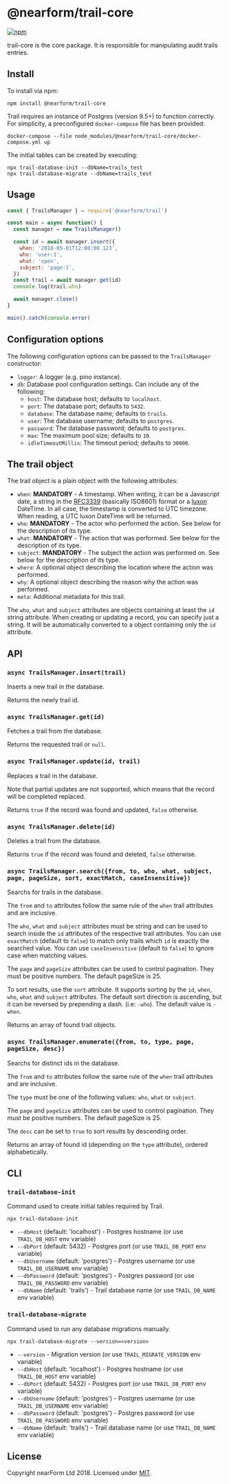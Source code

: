 # @nearform/trail-core

[![npm][npm-badge]][npm-url]

trail-core is the core package. It is responsible for manipulating audit trails entries.

## Install

To install via npm:

    npm install @nearform/trail-core

Trail requires an instance of Postgres (version 9.5+) to function correctly. For simplicity, a preconfigured `docker-compose` file has been provided:

    docker-compose --file node_modules/@nearform/trail-core/docker-compose.yml up

The initial tables can be created by executing:

    npx trail-database-init --dbName=trails_test
    npx trail-database-migrate --dbName=trails_test

## Usage

```javascript
const { TrailsManager } = require('@nearform/trail')

const main = async function() {
  const manager = new TrailsManager()

  const id = await manager.insert({
    when: '2018-05-01T12:00:00.123',
    who: 'user:1',
    what: 'open',
    subject: 'page:1',
  })
  const trail = await manager.get(id)
  console.log(trail.who)

  await manager.close()
}

main().catch(console.error)
```

## Configuration options

The following configuration options can be passed to the `TrailsManager` constructor:

-   `logger`: A logger (e.g. pino instance).
-   `db`: Database pool configuration settings. Can include any of the following:
    -   `host`: The database host; defaults to `localhost`.
    -   `port`: The database port; defaults to `5432`.
    -   `database`: The database name; defaults to `trails`.
    -   `user`: The database username; defaults to `postgres`.
    -   `password`: The database password; defaults to `postgres`.
    -   `max`: The maximum pool size; defaults to `10`.
    -   `idleTimeoutMillis`: The timeout period; defaults to `30000`.

## The trail object

The trail object is a plain object with the following attributes:

-   `when`: **MANDATORY** - A timestamp. When writing, it can be a Javascript date, a string in the [RFC3339][rfc3339] (basically ISO8601) format or a [luxon][luxon] DateTime. In all case, the timestamp is converted to UTC timezone. When reading, a UTC luxon DateTime will be returned.
-   `who`: **MANDATORY** - The actor who performed the action. See below for the description of its type.
-   `what`: **MANDATORY** - The action that was performed. See below for the description of its type.
-   `subject`: **MANDATORY** - The subject the action was performed on. See below for the description of its type.
-   `where`: A optional object describing the location where the action was performed.
-   `why`: A optional object describing the reason why the action was performed.
-   `meta`: Additional metadata for this trail.

The `who`, `what` and `subject` attributes are objects containing at least the `id` string attribute. When creating or updating a record, you can specify just a string.
It will be automatically converted to a object containing only the `id` attribute.

## API

### `async TrailsManager.insert(trail)`

Inserts a new trail in the database.

Returns the newly trail id.

### `async TrailsManager.get(id)`

Fetches a trail from the database.

Returns the requested trail or `null`.

### `async TrailsManager.update(id, trail)`

Replaces a trail in the database.

Note that partial updates are not supported, which means that the record will be completed replaced.

Returns `true` if the record was found and updated, `false` otherwise.

### `async TrailsManager.delete(id)`

Deletes a trail from the database.

Returns `true` if the record was found and deleted, `false` otherwise.

### `async TrailsManager.search({from, to, who, what, subject, page, pageSize, sort, exactMatch, caseInsensitive})`

Searchs for trails in the database.

The `from` and `to` attributes follow the same rule of the `when` trail attributes and are inclusive.

The `who`, `what` and `subject` attributes must be string and can be used to search inside the `id` attributes of the respective trail attributes.
You can use `exactMatch` (default to `false`) to match only trails which `id` is exactly the searched value.
You can use `caseInsensitive` (default to `false`) to ignore case when matching values.

The `page` and `pageSize` attributes can be used to control pagination. They must be positive numbers. The default pageSize is 25.

To sort results, use the `sort` attribute. It supports sorting by the `id`, `when`, `who`, `what` and `subject` attributes.
The default sort direction is ascending, but it can be reversed by prepending a dash. (i.e: `-who`). The default value is `-when`.

Returns an array of found trail objects.

### `async TrailsManager.enumerate({from, to, type, page, pageSize, desc})`

Searchs for distinct ids in the database.

The `from` and `to` attributes follow the same rule of the `when` trail attributes and are inclusive.

The `type` must be one of the following values: `who`, `what` or `subject`.

The `page` and `pageSize` attributes can be used to control pagination. They must be positive numbers. The default pageSize is 25.

The `desc` can be set to `true` to sort results by descending order.

Returns an array of found id (depending on the `type` attribute), ordered alphabetically.

## CLI

### `trail-database-init`

Command used to create initial tables required by Trail.

    npx trail-database-init

-   `--dbHost` (default: 'localhost') - Postgres hostname (or use `TRAIL_DB_HOST` env variable)
-   `--dbPort` (default: 5432) - Postgres port (or use `TRAIL_DB_PORT` env variable)
-   `--dbUsername` (default: 'postgres') - Postgres username (or use `TRAIL_DB_USERNAME` env variable)
-   `--dbPassword` (default: 'postgres') - Postgres password (or use `TRAIL_DB_PASSWORD` env variable)
-   `--dbName` (default: 'trails') - Trail database name (or use `TRAIL_DB_NAME` env variable)

### `trail-database-migrate`

Command used to run any database migrations manually.

    npx trail-database-migrate --version=<version>

-   `--version` - Migration version (or use `TRAIL_MIGRATE_VERSION` env variable)
-   `--dbHost` (default: 'localhost') - Postgres hostname (or use `TRAIL_DB_HOST` env variable)
-   `--dbPort` (default: 5432) - Postgres port (or use `TRAIL_DB_PORT` env variable)
-   `--dbUsername` (default: 'postgres') - Postgres username (or use `TRAIL_DB_USERNAME` env variable)
-   `--dbPassword` (default: 'postgres') - Postgres password (or use `TRAIL_DB_PASSWORD` env variable)
-   `--dbName` (default: 'trails') - Trail database name (or use `TRAIL_DB_NAME` env variable)

## License

Copyright nearForm Ltd 2018. Licensed under [MIT][license].

[npm-url]: https://npmjs.org/package/@nearform/trail-core

[npm-badge]: https://img.shields.io/npm/v/@nearform/trail-core.svg

[luxon]: https://moment.github.io/luxon/

[rfc3339]: https://tools.ietf.org/html/rfc3339

[license]: ./LICENSE.md
